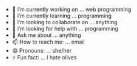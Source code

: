- 🔭 I’m currently working on ... web programming
- 🌱 I’m currently learning ... programming
- 👯 I’m looking to collaborate on ... anything
- 🤔 I’m looking for help with ... programming
- 💬 Ask me about ... anything
- 📫 How to reach me: ... email
- 😄 Pronouns: ... she/her
- ⚡ Fun fact: ... I hate olives

